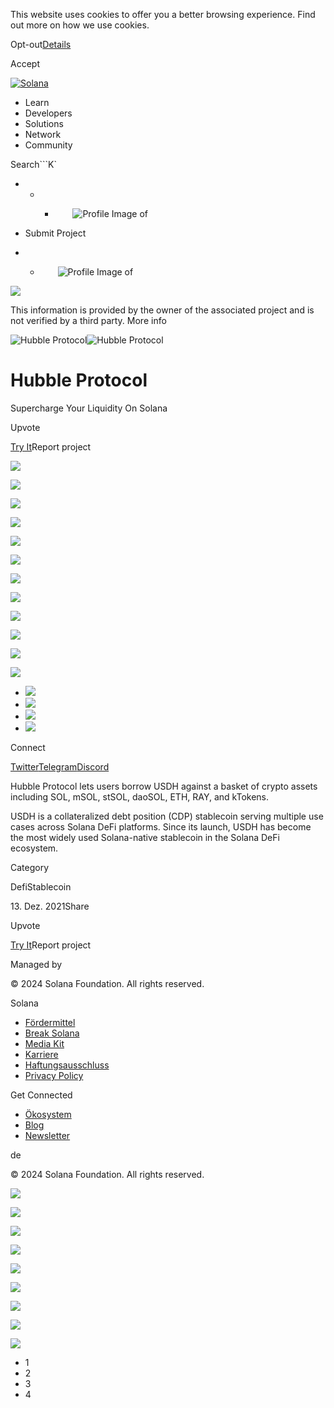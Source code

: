 This website uses cookies to offer you a better browsing experience. Find out
more on how we use cookies.

Opt-out[Details](/de/privacy-policy#collection-of-information)

Accept

[![Solana](/_next/static/media/logotype.e4df684f.svg)](/de)

  * Learn
  * Developers
  * Solutions
  * Network
  * Community

Search```K`

  *   *   * ![](data:image/svg+xml,%3csvg%20xmlns=%27http://www.w3.org/2000/svg%27%20version=%271.1%27%20width=%2728%27%20height=%2728%27/%3e)![Profile Image of ](/_next/static/media/ecosystem_user.7ebb52fa.svg)

  * Submit Project
  *   * ![](data:image/svg+xml,%3csvg%20xmlns=%27http://www.w3.org/2000/svg%27%20version=%271.1%27%20width=%2728%27%20height=%2728%27/%3e)![Profile Image of ](/_next/static/media/ecosystem_user.7ebb52fa.svg)

![](/_next/image?url=%2F_next%2Fstatic%2Fmedia%2Fhero.631479cd.png&w=3840&q=75)

This information is provided by the owner of the associated project and is not
verified by a third party. More info

![Hubble
Protocol](/_next/image?url=%2Fapi%2Fprojectimg%2Fckx53qnvf162309mbwunb11m5%3Ftype%3DLOGO&w=3840&q=75)![Hubble
Protocol](/_next/image?url=%2Fapi%2Fprojectimg%2Fckx53qnvf162309mbwunb11m5%3Ftype%3DLOGO&w=3840&q=75)

# Hubble Protocol

Supercharge Your Liquidity On Solana

Upvote

[Try It](https://hubbleprotocol.io/)Report project

![](/api/projectimg/ckx53qnvf162309mbwunb11m5?type=IMG&number=0)

![](/api/projectimg/ckx53qnvf162309mbwunb11m5?type=IMG&number=1)

![](/api/projectimg/ckx53qnvf162309mbwunb11m5?type=IMG&number=2)

![](/api/projectimg/ckx53qnvf162309mbwunb11m5?type=IMG&number=3)

![](/api/projectimg/ckx53qnvf162309mbwunb11m5?type=IMG&number=0)

![](/api/projectimg/ckx53qnvf162309mbwunb11m5?type=IMG&number=1)

![](/api/projectimg/ckx53qnvf162309mbwunb11m5?type=IMG&number=2)

![](/api/projectimg/ckx53qnvf162309mbwunb11m5?type=IMG&number=3)

![](/api/projectimg/ckx53qnvf162309mbwunb11m5?type=IMG&number=0)

![](/api/projectimg/ckx53qnvf162309mbwunb11m5?type=IMG&number=1)

![](/api/projectimg/ckx53qnvf162309mbwunb11m5?type=IMG&number=2)

![](/api/projectimg/ckx53qnvf162309mbwunb11m5?type=IMG&number=3)

  * ![](/_next/image?url=%2Fapi%2Fprojectimg%2Fckx53qnvf162309mbwunb11m5%3Ftype%3DIMG%26number%3D0&w=3840&q=75)
  * ![](/_next/image?url=%2Fapi%2Fprojectimg%2Fckx53qnvf162309mbwunb11m5%3Ftype%3DIMG%26number%3D1&w=3840&q=75)
  * ![](/_next/image?url=%2Fapi%2Fprojectimg%2Fckx53qnvf162309mbwunb11m5%3Ftype%3DIMG%26number%3D2&w=3840&q=75)
  * ![](/_next/image?url=%2Fapi%2Fprojectimg%2Fckx53qnvf162309mbwunb11m5%3Ftype%3DIMG%26number%3D3&w=3840&q=75)

Connect

[Twitter](https://twitter.com/HubbleProtocol)[Telegram](https://t.me/hubbleprotocol)[Discord](https://discord.com/invite/7vv3WM8TQn)

Hubble Protocol lets users borrow USDH against a basket of crypto assets
including SOL, mSOL, stSOL, daoSOL, ETH, RAY, and kTokens.

USDH is a collateralized debt position (CDP) stablecoin serving multiple use
cases across Solana DeFi platforms. Since its launch, USDH has become the most
widely used Solana-native stablecoin in the Solana DeFi ecosystem.

Category

DefiStablecoin

13\. Dez. 2021Share

Upvote

[Try It](https://hubbleprotocol.io/)Report project

Managed by

[](/de)

[](/youtube)[](/twitter)[](/discord)[](/reddit)[](/github)[](/telegram)

© 2024 Solana Foundation. All rights reserved.

Solana

  * [Fördermittel](https://solana.org/grants)
  * [Break Solana](https://break.solana.com/)
  * [Media Kit](/de/branding)
  * [Karriere](https://jobs.solana.com/)
  * [Haftungsausschluss](/de/tos)
  * [Privacy Policy](/de/privacy-policy)

Get Connected

  * [Ökosystem](/de/ecosystem)
  * [Blog](/de/news)
  * [Newsletter](/de/newsletter)

de

© 2024 Solana Foundation. All rights reserved.

![](/api/projectimg/ckx53qnvf162309mbwunb11m5?type=IMG&number=3)

![](/api/projectimg/ckx53qnvf162309mbwunb11m5?type=IMG&number=0)

![](/api/projectimg/ckx53qnvf162309mbwunb11m5?type=IMG&number=1)

![](/api/projectimg/ckx53qnvf162309mbwunb11m5?type=IMG&number=2)

![](/api/projectimg/ckx53qnvf162309mbwunb11m5?type=IMG&number=3)

![](/api/projectimg/ckx53qnvf162309mbwunb11m5?type=IMG&number=0)

![](/api/projectimg/ckx53qnvf162309mbwunb11m5?type=IMG&number=1)

![](/api/projectimg/ckx53qnvf162309mbwunb11m5?type=IMG&number=2)

![](/api/projectimg/ckx53qnvf162309mbwunb11m5?type=IMG&number=3)

  * 1
  * 2
  * 3
  * 4


